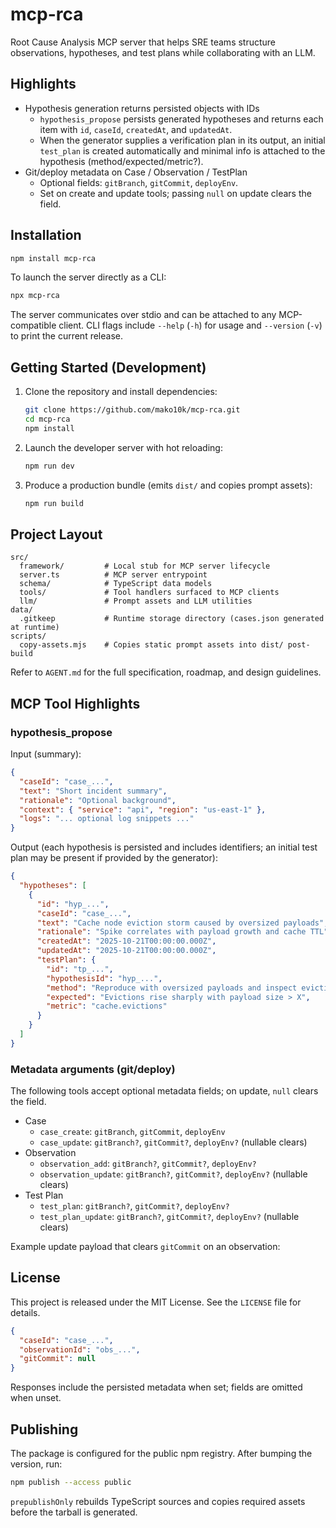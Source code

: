 # mcp-rca

Root Cause Analysis MCP server that helps SRE teams structure observations, hypotheses, and test plans while collaborating with an LLM.

## Highlights

- Hypothesis generation returns persisted objects with IDs
  - `hypothesis_propose` persists generated hypotheses and returns each item with `id`, `caseId`, `createdAt`, and `updatedAt`.
  - When the generator supplies a verification plan in its output, an initial `test_plan` is created automatically and minimal info is attached to the hypothesis (method/expected/metric?).
- Git/deploy metadata on Case / Observation / TestPlan
  - Optional fields: `gitBranch`, `gitCommit`, `deployEnv`.
  - Set on create and update tools; passing `null` on update clears the field.

## Installation

```bash
npm install mcp-rca
```

To launch the server directly as a CLI:

```bash
npx mcp-rca
```

The server communicates over stdio and can be attached to any MCP-compatible client. CLI flags include `--help` (`-h`) for usage and `--version` (`-v`) to print the current release.

## Getting Started (Development)

1. Clone the repository and install dependencies:
   ```bash
   git clone https://github.com/mako10k/mcp-rca.git
   cd mcp-rca
   npm install
   ```
2. Launch the developer server with hot reloading:
   ```bash
   npm run dev
   ```
3. Produce a production bundle (emits `dist/` and copies prompt assets):
   ```bash
   npm run build
   ```

## Project Layout

```
src/
  framework/         # Local stub for MCP server lifecycle
  server.ts          # MCP server entrypoint
  schema/            # TypeScript data models
  tools/             # Tool handlers surfaced to MCP clients
  llm/               # Prompt assets and LLM utilities
data/
  .gitkeep           # Runtime storage directory (cases.json generated at runtime)
scripts/
  copy-assets.mjs    # Copies static prompt assets into dist/ post-build
```

Refer to `AGENT.md` for the full specification, roadmap, and design guidelines.

## MCP Tool Highlights

### hypothesis_propose

Input (summary):

```json
{
  "caseId": "case_...",
  "text": "Short incident summary",
  "rationale": "Optional background",
  "context": { "service": "api", "region": "us-east-1" },
  "logs": "... optional log snippets ..."
}
```

Output (each hypothesis is persisted and includes identifiers; an initial test plan may be present if provided by the generator):

```json
{
  "hypotheses": [
    {
      "id": "hyp_...",
      "caseId": "case_...",
      "text": "Cache node eviction storm caused by oversized payloads",
      "rationale": "Spike correlates with payload growth and cache TTL",
      "createdAt": "2025-10-21T00:00:00.000Z",
      "updatedAt": "2025-10-21T00:00:00.000Z",
      "testPlan": {
        "id": "tp_...",          
        "hypothesisId": "hyp_...",
        "method": "Reproduce with oversized payloads and inspect eviction rate",
        "expected": "Evictions rise sharply with payload size > X",
        "metric": "cache.evictions"
      }
    }
  ]
}
```

### Metadata arguments (git/deploy)

The following tools accept optional metadata fields; on update, `null` clears the field.

- Case
  - `case_create`: `gitBranch`, `gitCommit`, `deployEnv`
  - `case_update`: `gitBranch?`, `gitCommit?`, `deployEnv?` (nullable clears)
- Observation
  - `observation_add`: `gitBranch?`, `gitCommit?`, `deployEnv?`
  - `observation_update`: `gitBranch?`, `gitCommit?`, `deployEnv?` (nullable clears)
- Test Plan
  - `test_plan`: `gitBranch?`, `gitCommit?`, `deployEnv?`
  - `test_plan_update`: `gitBranch?`, `gitCommit?`, `deployEnv?` (nullable clears)

Example update payload that clears `gitCommit` on an observation:

## License

This project is released under the MIT License. See the `LICENSE` file for details.

```json
{
  "caseId": "case_...",
  "observationId": "obs_...",
  "gitCommit": null
}
```

Responses include the persisted metadata when set; fields are omitted when unset.

## Publishing

The package is configured for the public npm registry. After bumping the version, run:

```bash
npm publish --access public
```

`prepublishOnly` rebuilds TypeScript sources and copies required assets before the tarball is generated.
